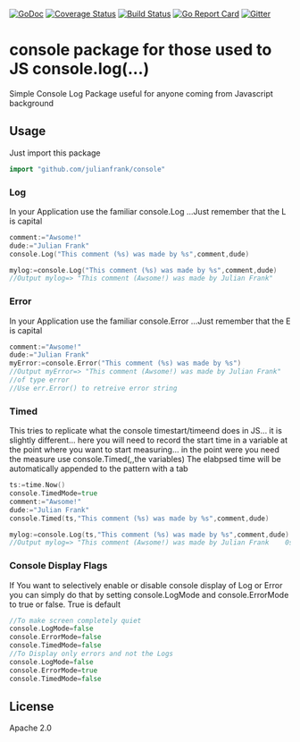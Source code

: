 [![GoDoc](https://godoc.org/github.com/julianfrank/console?status.svg)](https://godoc.org/github.com/julianfrank/console)
 [![Coverage Status](https://coveralls.io/repos/github/julianfrank/console/badge.svg?branch=master)](https://coveralls.io/github/julianfrank/console?branch=master) [![Build Status](https://travis-ci.org/julianfrank/console.svg?branch=master)](https://travis-ci.org/julianfrank/console)
 [![Go Report Card](https://goreportcard.com/badge/github.com/julianfrank/console)](https://goreportcard.com/report/github.com/julianfrank/console)
[![Gitter](https://img.shields.io/badge/gitter-join-brightgreen.svg)](https://gitter.im/jfopensource/console)


# console package for those used to JS console.log(...)
Simple Console Log Package useful for anyone coming from Javascript background

## Usage
Just import this package
```go
import "github.com/julianfrank/console"
```

### Log
In your Application use the familiar console.Log ...Just remember that the L is capital
```go
comment:="Awsome!"
dude:="Julian Frank"
console.Log("This comment (%s) was made by %s",comment,dude)

mylog:=console.Log("This comment (%s) was made by %s",comment,dude)
//Output mylog=> "This comment (Awsome!) was made by Julian Frank"
```

### Error
In your Application use the familiar console.Error ...Just remember that the E is capital
```go
comment:="Awsome!"
dude:="Julian Frank"
myError:=console.Error("This comment (%s) was made by %s")
//Output myError=> "This comment (Awsome!) was made by Julian Frank" 
//of type error
//Use err.Error() to retreive error string 
```


### Timed
This tries to replicate what the console timestart/timeend does in JS... it is slightly different... here you will need to record the start time in a variable at the point where you want to start measuring... in the point were you need the measure use 
console.Timed(<the timedstart variable>,<the pattern>,the variables)
The elabpsed time will be automatically appended to the pattern with a tab
```go
ts:=time.Now()
console.TimedMode=true
comment:="Awsome!"
dude:="Julian Frank"
console.Timed(ts,"This comment (%s) was made by %s",comment,dude)

mylog:=console.Log(ts,"This comment (%s) was made by %s",comment,dude)
//Output mylog=> "This comment (Awsome!) was made by Julian Frank    0s"
```


### Console Display Flags 
If You want to selectively enable or disable console display of Log or Error you can simply do that by setting console.LogMode and console.ErrorMode to true or false. True is default
```go
//To make screen completely quiet
console.LogMode=false
console.ErrorMode=false
console.TimedMode=false
//To Display only errors and not the Logs
console.LogMode=false
console.ErrorMode=true
console.TimedMode=false
```

## License
Apache 2.0
